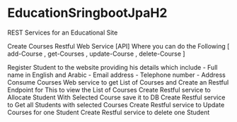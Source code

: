 # EducationSringbootJpaH2
REST Services for an Educational Site


Create Courses Restful Web Service [API] Where you can do the Following [ add-Course , get-Courses , update-Course , delete-Course  ]

Register Student to the website providing his details which include
                                	- Full name in English and Arabic
                                	- Email address
                                	- Telephone number
                                	- Address
Consume Courses Web service to get List of Courses and Create an Restful Endpoint for This to view the List of Courses 
Create Restful service to Allocate Student  With Selected Course save it to DB
Create Restful service to Get all Students with selected Courses 
Create Restful service to Update Courses for one Student
Create Restful service to delete one Student 

